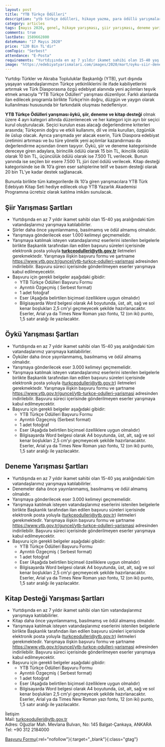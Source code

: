 ```yaml
---
layout: post
title: "YTB Türkçe Ödülleri"
description: "ytb türkçe ödülleri, hikaye yazma, para ödüllü yarışmalar 2020"
category: articles
tags: [mayıs 2020, genel, hikaye yarışması, şiir yarışması, deneme yarışması, kitap dosyası]
comments: true
lastDate: 1589662800    
dateHuman: "17 Mayıs 2020"
price: "120 Bin TL'dir"
comTopic: "Serbest"
attendance: "E-Posta"
requirements: "Yurtdışında en az 7 yıldır ikamet sahibi olan 15-40 yaş aralığındaki tüm vatandaşlarımız yarışmaya katılabilirler"
image: "https://edebiyatyarismalari.com/images/2020/mart/oyku-siir-deneme-kitap-turkce-yaz.jpg"
---
```


Yurtdışı Türkler ve Akraba Topluluklar Başkanlığı (YTB), yurt dışında yaşayan vatandaşlarımızın Türkçe yetkinliklerini ile ifade kabiliyetlerini artırmak ve Türk Diasporasına özgü edebiyat alanında yeni açılımları teşvik etmek amacıyla “YTB Türkçe Ödülleri” yarışması düzenliyor. Farklı alanlarda ilan edilecek programla birlikte Türkçe’nin doğru, düzgün ve yaygın olarak kullanılması hususunda bir farkındalık oluşması hedefleniyor.

**YTB Türkçe Ödülleri yarışması öykü, şiir, deneme ve kitap desteği** olmak üzere 4 ayrı kategori altında düzenlenecek ve her kategori için ayrı bir seçici kurul oluşturulacak. Seçici kurulun esas alacağı değerlendirme kriterleri arasında; Türkçenin doğru ve etkili kullanımı, dil ve imla kurulları, özgünlük ile üslup olacak. Ayrıca yarışmada yer alacak eserin, Türk Diaspora edebiyat üretimini artırması ve bu türe yönelik yeni açılımlar kazandırması da değerlendirme açısından önem taşıyor. Öykü, şiir ve deneme kategorisinde dereceye giren adaylara, birincilik ödülü olarak 15 bin TL, ikincilik ödülü olarak 10 bin TL, üçüncülük ödülü olarak ise 7.500 TL verilecek. Bunun yanında ise seçilen bir esere 7.500 TL jüri özel ödülü verilecek. Kitap desteği kategorisinde ise ilk 10’a giren eser sahiplerine telif ve basım desteği olarak 20 bin TL’ye kadar destek sağlanacak.

Bununla birlikte tüm kategorilerde ilk 10’a giren yarışmacılara YTB Türk Edebiyatı Kitap Seti hediye edilecek olup YTB Yazarlık Akademisi Programına ücretsiz olarak katılma imkânı sunulacak.

## Şiir Yarışması Şartları
- Yurtdışında en az 7 yıldır ikamet sahibi olan 15-40 yaş aralığındaki tüm vatandaşlarımız yarışmaya katılabilirler.
- Şiirler daha önce yayınlanmamış, basılmamış ve ödül almamış olmalıdır.
- Yarışmaya gönderilecek eser 1.000 kelimeyi geçmemelidir.
- Yarışmaya katılmak isteyen vatandaşlarımız eserlerini istenilen belgelerle birlikte Başkanlık tarafından ilan edilen başvuru süreleri içerisinde elektronik posta yoluyla **turkceodulleri@ytb.gov.tr** iletmeleri gerekmektedir. Yarışmaya ilişkin başvuru formu ve şartname https://www.ytb.gov.tr/guncel/ytb-turkce-odulleri-yarismasi adresinden indirilebilir. Başvuru süreci içerisinde gönderilmeyen eserler yarışmaya kabul edilmeyecektir.
- Başvuru için gerekli belgeler aşağıdaki gibidir:
    - YTB Türkçe Ödülleri Başvuru Formu 
    - Ayrıntılı Özgeçmiş ( Serbest format)
    - 1 adet fotoğraf
    - Eser (Aşağıda belirtilen biçimsel özelliklere uygun olmalıdır)
    - Bilgisayarda Word belgesi olarak A4 boyutunda, üst, alt, sağ ve sol kenar boşlukları 2,5 cm’yi geçmeyecek şekilde hazırlanacaktır. Eserler, Arial ya da Times New Roman yazı fontu, 12 (on iki) punto, 1,5 satır aralığı ile yazılacaktır.

## Öykü Yarışması Şartları
- Yurtdışında en az 7 yıldır ikamet sahibi olan 15-40 yaş aralığındaki tüm vatandaşlarımız yarışmaya katılabilirler.
- Öyküler daha önce yayınlanmamış, basılmamış ve ödül almamış olmalıdır.
- Yarışmaya gönderilecek eser 3.000 kelimeyi geçmemelidir. 
- Yarışmaya katılmak isteyen vatandaşlarımız eserlerini istenilen belgelerle birlikte Başkanlık tarafından ilan edilen başvuru süreleri içerisinde elektronik posta yoluyla (turkceodulleri@ytb.gov.tr) iletmeleri gerekmektedir. Yarışmaya ilişkin başvuru formu ve şartname https://www.ytb.gov.tr/guncel/ytb-turkce-odulleri-yarismasi adresinden indirilebilir. Başvuru süreci içerisinde gönderilmeyen eserler yarışmaya kabul edilmeyecektir.
- Başvuru için gerekli belgeler aşağıdaki gibidir:
    - YTB Türkçe Ödülleri Başvuru Formu 
    - Ayrıntılı Özgeçmiş (Serbest format)
    - 1 adet fotoğraf
    - Eser (Aşağıda belirtilen biçimsel özelliklere uygun olmalıdır)
    - Bilgisayarda Word belgesi olarak A4 boyutunda, üst, alt, sağ ve sol kenar boşlukları 2,5 cm’yi geçmeyecek şekilde hazırlanacaktır. Eserler, Arial ya da Times New Roman yazı fontu, 12 (on iki) punto, 1,5 satır aralığı ile yazılacaktır.

## Deneme Yarışması Şartları
- Yurtdışında en az 7 yıldır ikamet sahibi olan 15-40 yaş aralığındaki tüm vatandaşlarımız yarışmaya katılabilirler.
- Denemeler daha önce yayınlanmamış, basılmamış ve ödül almamış olmalıdır.
- Yarışmaya gönderilecek eser 3.000 kelimeyi geçmemelidir. 
- Yarışmaya katılmak isteyen vatandaşlarımız eserlerini istenilen belgelerle birlikte Başkanlık tarafından ilan edilen başvuru süreleri içerisinde elektronik posta yoluyla (turkceodulleri@ytb.gov.tr) iletmeleri gerekmektedir. Yarışmaya ilişkin başvuru formu ve şartname https://www.ytb.gov.tr/guncel/ytb-turkce-odulleri-yarismasi adresinden indirilebilir. Başvuru süreci içerisinde gönderilmeyen eserler yarışmaya kabul edilmeyecektir.
- Başvuru için gerekli belgeler aşağıdaki gibidir:
    - YTB Türkçe Ödülleri Başvuru Formu 
    - Ayrıntılı Özgeçmiş ( Serbest format)
    - 1 adet fotoğraf
    - Eser (Aşağıda belirtilen biçimsel özelliklere uygun olmalıdır)
    - Bilgisayarda Word belgesi olarak A4 boyutunda, üst, alt, sağ ve sol kenar boşlukları 2,5 cm’yi geçmeyecek şekilde hazırlanacaktır. Eserler, Arial ya da Times New Roman yazı fontu, 12 (on iki) punto, 1,5 satır aralığı ile yazılacaktır.

## Kitap Desteği Yarışması Şartları
- Yurtdışında en az 7 yıldır ikamet sahibi olan tüm vatandaşlarımız yarışmaya katılabilirler.
- Kitap daha önce yayınlanmamış, basılmamış ve ödül almamış olmalıdır.
- Yarışmaya katılmak isteyen vatandaşlarımız eserlerini istenilen belgelerle birlikte Başkanlık tarafından ilan edilen başvuru süreleri içerisinde elektronik posta yoluyla (turkceodulleri@ytb.gov.tr) iletmeleri gerekmektedir. Yarışmaya ilişkin başvuru formu ve şartname https://www.ytb.gov.tr/guncel/ytb-turkce-odulleri-yarismasi adresinden indirilebilir. Başvuru süreci içerisinde gönderilmeyen eserler yarışmaya kabul edilmeyecektir.
- Başvuru için gerekli belgeler aşağıdaki gibidir:
    - YTB Türkçe Ödülleri Başvuru Formu 
    - Ayrıntılı Özgeçmiş ( Serbest format)
    - 1 adet fotoğraf
    - Eser (Aşağıda belirtilen biçimsel özelliklere uygun olmalıdır)
    - Bilgisayarda Word belgesi olarak A4 boyutunda, üst, alt, sağ ve sol kenar boşlukları 2,5 cm’yi geçmeyecek şekilde hazırlanacaktır. Eserler, Arial ya da Times New Roman yazı fontu, 12 (on iki) punto, 1,5 satır aralığı ile yazılacaktır. 

İletişim  
Mail: turkceodulleri@ytb.gov.tr  
Adres: Oğuzlar Mah. Mevlana Bulvarı, No: 145 Balgat-Çankaya, ANKARA  
Tel: +90 312 2184000  

[Başvuru Formu](https://ytbweb1.blob.core.windows.net/files/2020/2020Belgeler/T%C3%BCrk%C3%A7e%20%C3%96d%C3%BClleri%20Ba%C5%9Fvuru%20Formu-5e54e38303e1a.pdf?ref=edebiyatyarismalari.com){:rel="nofollow"}{:target="_blank"}{:class="gtag"}